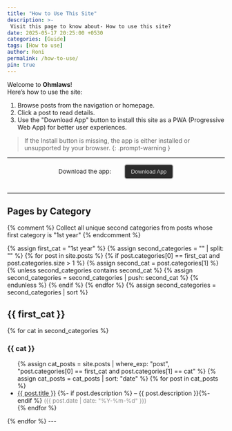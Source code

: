 ```yaml
---
title: "How to Use This Site"
description: >-
 Visit this page to know about- How to use this site?
date: 2025-05-17 20:25:00 +0530
categories: [Guide]
tags: [How to use]
author: Roni
permalink: /how-to-use/
pin: true
---
```


Welcome to **Ohmlaws**!  
Here’s how to use the site:

1. Browse posts from the navigation or homepage.
2. Click a post to read details.
3. Use the "Download App" button to install this site as a PWA (Progressive Web App) for better user experiences.
> If the Install button is missing, the app is either installed or unsupported by your browser.
{: .prompt-warning }
---

<div class="sbco" id="pwa-install-section">
  <span id="pwa-install-text">Download the app:</span>
  <button id="pwa-install-btn">Download App</button>
</div>

---

## Pages by Category

{% comment %}
Collect all unique second categories from posts whose first category is "1st year"
{% endcomment %}

{% assign first_cat = "1st year" %}
{% assign second_categories = "" | split: "" %}
{% for post in site.posts %}
  {% if post.categories[0] == first_cat and post.categories.size > 1 %}
    {% assign second_cat = post.categories[1] %}
    {% unless second_categories contains second_cat %}
      {% assign second_categories = second_categories | push: second_cat %}
    {% endunless %}
  {% endif %}
{% endfor %}
{% assign second_categories = second_categories | sort %}

<h2> {{ first_cat }}</h2>
{% for cat in second_categories %}
  <h3>{{ cat }}</h3>
  <ul>
    {% assign cat_posts = site.posts | where_exp: "post", "post.categories[0] == first_cat and post.categories[1] == cat" %}
    {% assign cat_posts = cat_posts | sort: "date" %}
    {% for post in cat_posts %}
      <li>
        <a href="{{ post.url | relative_url }}">{{ post.title }}</a>
        {%- if post.description %} – {{ post.description }}{%- endif %}
        <span style="color: #888; font-size: 0.95em;">
          ({{ post.date | date: "%Y-%m-%d" }})
        </span>
      </li>
    {% endfor %}
  </ul>
{% endfor %}
---
<style>
.sbco {
  display: flex;
  align-items: center;
  justify-content: center;
  margin-top: auto;        /* Pushes to bottom if sidebar is flex-column */
  margin-bottom: 32px;     /* Space from bottom */
  width: 100%;
  font-size: 0.98em;
  /* If your sidebar is NOT flex, use padding-top: 60px; instead of margin-top:auto */
  gap: 30px;
  }
#pwa-install-btn {
  padding: 8px 14px;
  font-size: 0.8rem;
  color: #e0e0e0;
  background: #2c2c2c;
  border: 2px solid #c0c0c0;
  border-radius: 6px;
  box-shadow: none;
  cursor: pointer;
  transition: background 0.3s, transform 0.2s;
}
#pwa-install-btn:hover, #pwa-install-btn:focus {
  background: #313745;
  color: #fff;
  transform: translateY(-2px) scale(1.03);
  outline: none;
}
</style>
